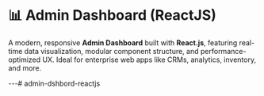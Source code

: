 # 📊 Admin Dashboard (ReactJS)

A modern, responsive **Admin Dashboard** built with **React.js**, featuring real-time data visualization, modular component structure, and performance-optimized UX. Ideal for enterprise web apps like CRMs, analytics, inventory, and more.

---# admin-dshbord-reactjs
